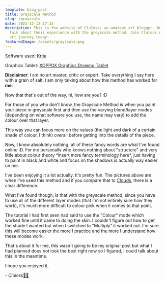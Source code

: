 ```yaml
---
template: blog-post
title: Grayscale Method
slug: /grayscale
date: 2021-12-12 17:13
description: This is the website of Cluless; an amateur art blogger. Here they
  talk about their experience with the greyscale method. Join Cluless on their
  art journey today!
featuredImage: /assets/grayscale.png
---
```

Software used: [Krita](https://krita.org/en/)

Graphics Tablet: [XOPPOX Graphics Drawing Tablet](https://www.amazon.com/XOPPOX-Graphics-Battery-Free-Compatible-Painting/dp/B08TC1N6JS)

**Disclaimer**: I am no art master, critic or expert. Take everything I say here with a grain of salt, I am only talking about how this method has worked for **me**.

Now that that's out of the way, hi, how are you? :D

For those of you who don't know, the Grayscale Method is when you paint your piece in greyscale first and then use the varying blend/layer modes (depending on what software you use, the name may vary) to add the colour over that layer.

This way you can focus more on the values (the light and dark of a certain shade of colour, I think) overall before getting into the details of the piece.

Now, I know absolutely nothing, all of these fancy words are what I've found online :D. For me personally who knows nothing about "structure" and very little about colour theory \*insert more fancy terminology here\*, just having to paint in black and white and focus on the shadows is actually way easier on me.

I've been enjoying it a lot actually. It's pretty fun. The pictures above are when I've used this method and if you compare that to [Clouds](https://igobycluless.netlify.app/clouds), there is a clear difference. 

What I've found though, is that with the greyscale method, since you have to use all of the different layer modes (that I'm not entirely sure how they work), it's much more difficult to colour pick when it comes to that point.

The tutorial I had first seen had said to use the "Colour" mode which worked fine until it came to doing the skin. I couldn't figure out how to get the shade I wanted but when I switched to "Multiply" it worked out. I'm sure this will become easier the more I practice and the more I understand how these modes work.

That's about it for me, this wasn't going to be my original post but what I had planned does not look the best right now so I figured, I could talk about this in the meantime.

I hope you enjoyed it,

\- *Cluless*[✌🏽](https://emojipedia.org/victory-hand-medium-skin-tone/)